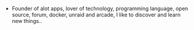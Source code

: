 - Founder of alot apps, lover of technology, programming language, open source, forum, docker, unraid and arcade, I like to discover and learn new things..
  <br>


































































































































































































































































































































































































































































































































































































































































































































































































